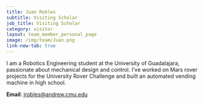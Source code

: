 ```yaml
---
title: Juan Robles
subtitle: Visiting Scholar
job_title: Visiting Scholar
category: visitor
layout: team_member_personal_page
image: /img/team/Juan.png
link-new-tab: true
---
```


I am a Robotics Engineering student at the University of Guadalajara, passionate about mechanical design and control. I’ve worked on Mars rover projects for the University Rover Challenge and built an automated vending machine in high school.  

**Email**: [jrobles@andrew.cmu.edu](mailto:jrobles@andrew.cmu.edu)

<!-- **LinkedIn**: [linkedin.com/in/marcelo-jacinto/](https://www.linkedin.com/in/marcelo-jacinto/)

**Github**: [github.com/marcelojacinto](https://github.com/marcelojacinto)

**Google Scholar**: [Marcelo F. Jacinto](https://scholar.google.com/citations?user=tVPo_z0AAAAJ&hl=pt-PT&oi=ao) -->